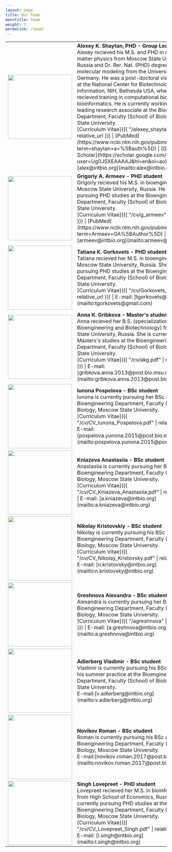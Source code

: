 ```yaml
---
layout: page
title: Our Team
menutitle: Team
weight: 2
permalink: /team/
---
```



<table>
<colgroup>
<col width="30%" />
<col width="70%" />
</colgroup>
<tbody>
<tr>
<td markdown="span"><img src="{{ "/assets/photo_aksh.jpg" | relative_url }}" width="200px" /> </td>
<td markdown="span"><b>Alexey K. Shaytan, PHD - Group Leader</b> <br> Alexey recieved his M.S. and PHD in condensed matter physics from Moscow State University, Russia and Dr. Rer. Nat. (PHD) degree in molecular modeling from the University of Ulm, Germany. He was a post-doctoral visiting fellow at the National Center for Biotechnology Information, NIH, Bethesda USA, where he recieved training in computational biology and bioinformatics. He is currently working as a leading research associate at the Bioengineering Department, Faculty (School) of Biology, Moscow State University.<br>
[Curriculum Vitae]({{ "/alexey_shaytan" | relative_url }}) | [PubMed](https://www.ncbi.nlm.nih.gov/pubmed/?term=shaytan+a+%5Bauth%5D) | [Google Scholar](https://scholar.google.com/citations?user=Ug0JSXEAAAAJ&hl=en&oi=ao) | E-mail: [alex@intbio.org](mailto:alex@intbio.org) 
</td>
</tr>
<tr>
<td markdown="span"> <img src="{{ "/assets/photo_gaa.jpg" | relative_url }}" width="200px" /> </td>
<td markdown="span"><b>Grigoriy A. Armeev - PHD student</b> <br> Grigoriy recieved his M.S. in bioengineering from Moscow State University, Russia. He is currently pursuing PHD studies at the Bioengineering Department, Faculty (School) of Biology, Moscow State University.<br>
[Curriculum Vitae]({{ "/cv/g_armeev" | relative_url }}) | [PubMed](https://www.ncbi.nlm.nih.gov/pubmed/?term=Armeev+GA%5BAuthor%5D) | E-mail: [armeev@intbio.org](mailto:armeev@intbio.org) 
</td>
</tr>

<tr>
<td markdown="span"> <img src="{{ "/assets/FullSizeRender.jpg" | relative_url }}" width="200px" /> </td>
<td markdown="span"><b>Tatiana K. Gorkovets - PHD student</b> <br> Tatiana recieved her M.S. in bioengineering from Moscow State University, Russia. She is currently pursuing PHD studies at the Bioengineering Department, Faculty (School) of Biology, Moscow State University.<br>
[Curriculum Vitae]({{ "/cv/Gorkovets_cv.pdf" | relative_url }}) | E-mail: [tgorkovets@gmail.com](mailto:tgorkovets@gmail.com) 
</td>
</tr>
 <tr>
<td markdown="span"> <img src="{{ "/assets/photo_akg.jpg" | relative_url }}" width="200px" /> </td>
<td markdown="span"><b>Anna K. Gribkova - Master's student</b> <br> Anna recieved her B.S. (specialization: Bioengineering and Biotechnology) from Moscow State University, Russia. She is currently pursuing Masters's studies at the Bioengineering Department, Faculty (School) of Biology, Moscow State University.<br>
[Curriculum Vitae]({{ "/cv/akg.pdf" | relative_url }}) | E-mail: [gribkova.anna.2013@post.bio.msu.ru](mailto:gribkova.anna.2013@post.bio.msu.ru) 
</td>
</tr>
 <tr>
<td markdown="span"> <img src="{{ "/assets/photo_iup.jpg" | relative_url }}" width="200px" /> </td>
<td markdown="span"><b>Iunona Pospelova - BSс student</b> <br> Iunona is currently pursuing her BSс at the Bioengineering Department, Faculty (School) of Biology, Moscow State University.<br>
[Curriculum Vitae]({{ "/cv/CV_Iunona_Pospelova.pdf" | relative_url }}) | E-mail: [pospelova.yunona.2015@post.bio.msu.ru](mailto:pospelova.yunona.2015@post.bio.msu.ru) 
</td>
</tr>
  <tr>
<td markdown="span"> <img src="{{ "/assets/kniazeva.jpg" | relative_url }}" width="200px" /> </td>
<td markdown="span"><b>Kniazeva Anastasiia - BSс student</b> <br> Anastasiia is currently pursuing her BSс at the Bioengineering Department, Faculty (School) of Biology, Moscow State University.<br>
[Curriculum Vitae]({{ "/cv/CV_Kniazeva_Anastasiia.pdf" | relative_url }}) | E-mail: [a.kniazeva@intbio.org](mailto:a.kniazeva@intbio.org) 
  </td>
  </tr>
   <tr>
<td markdown="span"> <img src="{{ "/assets/Krist.JPG" | relative_url }}" width="200px" /> </td>
<td markdown="span"><b>Nikolay Kristovskiy - BSс student</b> 
 <br> Nikolay is currently pursuing his BSс at the Bioengineering Department, Faculty (School) of Biology, Moscow State University.<br>
[Curriculum Vitae]({{ "/cv/CV_Nikolay_Kristovsky.pdf" | relative_url }}) | E-mail: [n.kristovsky@intbio.org](mailto:n.kristovsky@intbio.org) 
  </td>
  </tr>

   <tr>
<td markdown="span"> <img src="{{ "/assets/Greshnova.png" | relative_url }}" width="200px" /> </td>
<td markdown="span"><b>Greshnova Alexandra - BSс student</b> <br> Alexandra is currently pursuing her BSс at the Bioengineering Department, Faculty (School) of Biology, Moscow State University. <br>
[Curriculum Vitae]({{ "/agreshnova" | relative_url }}) | E-mail: [a.greshnova@intbio.org](mailto:a.greshnova@intbio.org)
  </td>
  </tr>
 <tr>
<td markdown="span"> <img src="{{ "/assets/V. Adlerberg.jpg" | relative_url }}" width="200px" /> </td>
<td markdown="span"><b>Adlerberg Vladimir - BSc student</b> <br> Vladimir is currently pursuing his BSc and passes his summer practice at the Bioengineering  Department, Faculty (School) of Biology, Moscow State University.<br> 
 E-mail:[v.adlerberg@intbio.org](mailto:v.adlerberg@intbio.org)
  </td>
  </tr>
  
  <tr>
 <td markdown="span"> <img src="{{ "/assets/IMG_6056.JPG" | relative_url }}" width="200px" /> </td>
 <td markdown="span"><b>Novikov Roman - BSc student</b> <br> Roman is currently pursuing his BSc at the Bioengineering  Department, Faculty (School) of Biology, Moscow State University.<br> 
 E-mail:[novikov.roman.2017@post.bio.msu.ru](mailto:novikov.roman.2017@post.bio.msu.ru)
   </td>
  </tr>

<tr>
<td markdown="span"> <img src="{{ "/assets/Preety.jpg" | relative_url }}" width="200px" /> </td>
<td markdown="span"><b>Singh Lovepreet - PHD student</b> <br> Lovepreet recieved her M.S. in bioinformatics from High School of Economics, Russia. She is currently pursuing PHD studies at the Bioengineering Department, Faculty (School) of Biology, Moscow State University.<br>
[Curriculum Vitae]({{ "/cv/CV_Lovepreet_Singh.pdf" | relative_url }}) | E-mail: [l.singh@intbio.org](mailto:l.singh@intbio.org) 
</td>
</tr>
  
 
 
</tbody>
</table>
